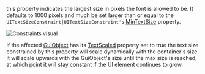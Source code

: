 this property indicates the largest size in pixels the font is allowed to be. It defaults to 1000 pixels and much be set larger than or equal to the `UITextSizeConstraint|UITextSizeConstraint's` [MinTextSize](https://developer.roblox.com/en-us/api-reference/property/UITextSizeConstraint/MinTextSize) property.

![Constraints visual](https://developer.roblox.com/assets/blte9c47efb631349e0/UITextSizeConstraintDemo.gif)

If the affected [GuiObject](https://developer.roblox.com/en-us/api-reference/class/GuiObject) has its [TextScaled](https://developer.roblox.com/en-us/api-reference/property/TextLabel/TextScaled) property set to true the text size constrained by this property will scale dynamically with the container's size. It will scale upwards with the GuiObject's size until the max size is reached, at which point it will stay constant if the UI element continues to grow.